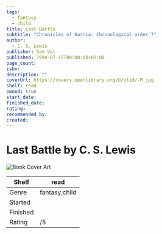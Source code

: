 ```yaml
---
tags:
  - fantasy
  - child
title: Last Battle
subtitle: "Chronicles of Narnia: Chronological order 7"
author:
  - C. S. Lewis
publisher: San Val
published: 1994-07-15T08:00:00+01:00
page_count: 
isbn: 
description: ""
coverUrl: https://covers.openlibrary.org/b/olid/-M.jpg
shelf: read
owned: true
start_date: 
finished_date: 
rating: 
recommended_by: 
created: 
---
```


# Last Battle by C. S. Lewis

![Book Cover Art](https://covers.openlibrary.org/b/olid/-M.jpg)

| Shelf | read |
| --- | --- |
| Genre | fantasy,child |
| Started |  |
| Finished |  |
| Rating | /5 |

